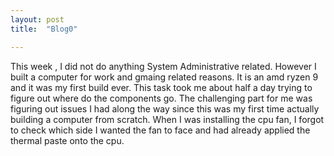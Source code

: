 ```yaml
---
layout: post
title:  "Blog0"

---
```


This week , I did not do anything System Administrative related. However I built a computer for work and gmaing related reasons. It is an amd ryzen 9 and it was my first build ever. This task took me about half a day trying to figure out where do the components go. The challenging part for me was figuring out issues I had along the way since this was my first time actually building a computer from scratch.
When I was installing the cpu fan, I forgot to check which side I wanted the fan to face and had already applied the thermal paste onto the cpu.


